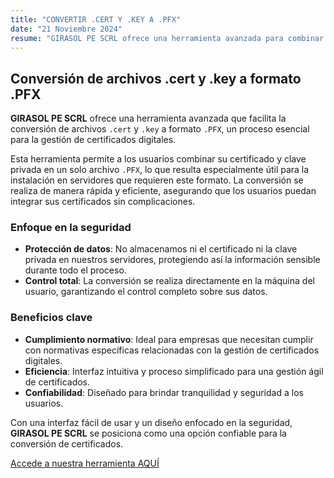 ```yaml
---
title: "CONVERTIR .CERT Y .KEY A .PFX"
date: "21 Noviembre 2024"
resume: "GIRASOL PE SCRL ofrece una herramienta avanzada para combinar certificados y claves privadas en un solo archivo .PFX, garantizando seguridad y eficiencia.."
---
```

## Conversión de archivos .cert y .key a formato .PFX

**GIRASOL PE SCRL** ofrece una herramienta avanzada que facilita la conversión de archivos `.cert` y `.key` a formato `.PFX`, un proceso esencial para la gestión de certificados digitales. 

Esta herramienta permite a los usuarios combinar su certificado y clave privada en un solo archivo `.PFX`, lo que resulta especialmente útil para la instalación en servidores que requieren este formato. La conversión se realiza de manera rápida y eficiente, asegurando que los usuarios puedan integrar sus certificados sin complicaciones.

### Enfoque en la seguridad

- **Protección de datos**: No almacenamos ni el certificado ni la clave privada en nuestros servidores, protegiendo así la información sensible durante todo el proceso.
- **Control total**: La conversión se realiza directamente en la máquina del usuario, garantizando el control completo sobre sus datos.

### Beneficios clave

- **Cumplimiento normativo**: Ideal para empresas que necesitan cumplir con normativas específicas relacionadas con la gestión de certificados digitales.
- **Eficiencia**: Interfaz intuitiva y proceso simplificado para una gestión ágil de certificados.
- **Confiabilidad**: Diseñado para brindar tranquilidad y seguridad a los usuarios.

Con una interfaz fácil de usar y un diseño enfocado en la seguridad, **GIRASOL PE SCRL** se posiciona como una opción confiable para la conversión de certificados.

[Accede a nuestra herramienta AQUÍ](https://girasol.pe/convertir-cer-y-key-a-pfx)